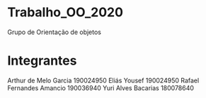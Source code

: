 # Trabalho_OO_2020
Grupo de Orientação de objetos

# Integrantes
Arthur de Melo Garcia        190024950
Eliás Yousef                 190024950
Rafael Fernandes Amancio     190036940
Yuri Alves Bacarias          180078640

